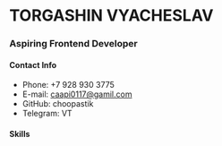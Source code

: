 # TORGASHIN VYACHESLAV
### Aspiring Frontend Developer
#### Contact Info
+ Phone: +7 928 930 3775
+ E-mail: caapi0117@gamil.com
+ GitHub: choopastik
+ Telegram: VT
#### Skills
